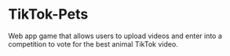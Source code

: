 # TikTok-Pets
Web app game that allows users to upload videos and enter into a competition to vote for the best animal TikTok video.
